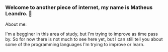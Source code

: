 ### Welcome to another piece of internet, my name is Matheus Leandro. :speech_balloon:

About me:

I'm a begginer in this area of study, but I'm trying to improve as time pass by. So for now there is not much to see here yet, but I can still tell you about some of the programming languages I'm trying to improve or learn.


<!--
**MLeandr0/MLeandr0** is a ✨ _special_ ✨ repository because its `README.md` (this file) appears on your GitHub profile.

Here are some ideas to get you started:

- 🔭 I’m currently working on ...
- 🌱 I’m currently learning ...
- 👯 I’m looking to collaborate on ...
- 🤔 I’m looking for help with ...
- 💬 Ask me about ...
- 📫 How to reach me: ...
- 😄 Pronouns: ...
- ⚡ Fun fact: ...
-->
